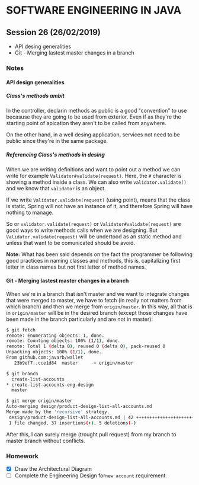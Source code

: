 # SOFTWARE ENGINEERING IN JAVA

## Session 26 (26/02/2019)

- API desing generalities
- Git - Merging lastest master changes in a branch

### Notes

#### API design generalities

##### Class's methods ambit

In the controller, declarin methods as public is a good "convention" to use becasuse they are going to be used from exterior. Even if as they're the starting point of apication they aren't to be called from anywhere.

On the other hand, in a well desing application, services not need to be public since they're in the same package.

##### Referencing Class's methods in desing

When we are writing definitions and want to point out a method we can write for example `Validator#validate(request)`. Here, the `#` character is showing a method inside a class. We can also write `validator.validate()` and we know that `validator` is an object.

If we write `Validator.validate(request)` (using point), means that the class is static, Spring will not have an instance of it, and therefore Spring will have nothing to manage.

So or `validator.validate(request)` or `Validator#validate(request)` are good ways to write methods calls when we are designing. But `Validator.validate(request)` will be undertood as an static method and unless that want to be comunicated should be avoid.

**Note:** What has been said depends on the fact the programmer be following good practices in naming classes and methods, this is, capitalizing first letter in class names but not first letter of method names.

#### Git - Merging lastest master changes in a branch

When we're in a branch that isn't master and we want to integrate changes that were merged to master, we have to fetch (in really not matters from which branch) and then we merge from `origin/master`. In this way, all that is in `origin/master` will be in the desired branch (except those changes have been made in the branch particularly and are not in master):

```bash
$ git fetch 
remote: Enumerating objects: 1, done.
remote: Counting objects: 100% (1/1), done.
remote: Total 1 (delta 0), reused 0 (delta 0), pack-reused 0
Unpacking objects: 100% (1/1), done.
From github.com:javarb/wallet
   23b9ef7..cce1d84  master     -> origin/master

$ git branch
  create-list-accounts
* create-list-accounts-eng-design
  master

$ git merge origin/master 
Auto-merging design/product-design-list-all-accounts.md
Merge made by the 'recursive' strategy.
 design/product-design-list-all-accounts.md | 42 +++++++++++++++++++++++++++++++++++++-----
 1 file changed, 37 insertions(+), 5 deletions(-)
```

After this, I can surely merge (trought pull request) from my branch to master branch without conflicts.

### Homework

- [x] Draw the Architectural Diagram
- [ ] Complete the Engineering Design for`new account` requirement.

